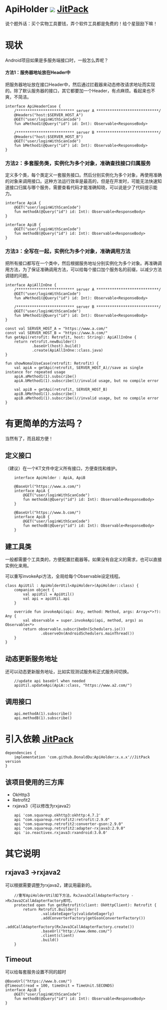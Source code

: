 # ApiHolder [![](https://jitpack.io/v/DonaldDu/ApiHolder.svg)](https://jitpack.io/#DonaldDu/ApiHolder) [JitPack](https://jitpack.io/#DonaldDu/ApiHolder)
说个题外话：买个实物工具要钱，弄个软件工具都是免费的！给个星鼓励下嘛！
# 现状
Android项目如果是多服务端接口时，一般怎么弄呢？

#### 方法1：服务器地址放在Header中
把服务器地址放在接口Header中，然后通过拦截器来动态修改请求地址而实现的。除了默认服务器的接口，其它都要加一个Header，有点麻烦。看起来也不爽，不简洁。

```
interface ApiHeaderCase {
    /************************** server A ****************************/
    @Headers("host:$SERVER_HOST_A")
    @GET("user/loginWithScanCode")
    fun aMethod1(@Query("id") id: Int): Observable<ResponseBody>

    /************************** server B ****************************/
    @Headers("host:$SERVER_HOST_B")
    @GET("user/loginWithScanCode")
    fun bMethod1(@Query("id") id: Int): Observable<ResponseBody>
}
```

### 方法2：多套服务类，实例化为多个对象，准确查找接口归属服务
定义多个类，每个类定义一套服务接口。然后分别实例化为多个对象，再使用准确的对象来调用接口。这种方法运行效率是最高的，但是在开发时，可能无法快速知道接口归属与哪个服务，需要查看代码才能准确知晓，可以说是少了代码提示能力。

```
interface ApiA {
    @GET("user/loginWithScanCode")
    fun methodA(@Query("id") id: Int): Observable<ResponseBody>
}

interface ApiB {
    @GET("user/loginWithScanCode")
    fun methodB(@Query("id") id: Int): Observable<ResponseBody>
}
```

### 方法3：全写在一起，实例化为多个对象，准确调用方法
把所有接口都写在一个类中，然后根据服务地址分别实例化为多个对象。再准确调用方法，为了保证准确调用方法，可以给每个接口加个服务名的前缀，以减少方法调错的问题。


```
interface ApiAllInOne {
    /************************** server A ****************************/
    @GET("user/loginWithScanCode")
    fun aMethod1(@Query("id") id: Int): Observable<ResponseBody>

    /************************** server B ****************************/
    @GET("user/loginWithScanCode")
    fun bMethod1(@Query("id") id: Int): Observable<ResponseBody>
}

const val SERVER_HOST_A = "https://www.a.com/"
const val SERVER_HOST_B = "https://www.b.com/"
fun getApi(retrofit: Retrofit, host: String): ApiAllInOne {
    return retrofit.newBuilder()
            .baseUrl(host).build()
            .create(ApiAllInOne::class.java)
}

fun showNomalUseCase(retrofit: Retrofit) {
    val apiA = getApi(retrofit, SERVER_HOST_A)//save as single instance for repeated usage
    apiA.aMethod1(1).subscribe()
    apiA.bMethod1(1).subscribe()//invalid usage, but no compile error

    val apiB = getApi(retrofit, SERVER_HOST_B)
    apiB.bMethod1(1).subscribe()
    apiB.aMethod1(1).subscribe()//invalid usage, but no compile error
}
```
# 有更简单的方法吗？
当然有了，而且超方便！

## 定义接口
（建议）在一个KT文件中定义所有接口，方便查找和维护。
```
    interface ApiHolder : ApiA, ApiB

    @BaseUrl("https://www.a.com/")
    interface ApiA {
        @GET("user/loginWithScanCode")
        fun methodA(@Query("id") id: Int): Observable<ResponseBody>
    }

    @BaseUrl("https://www.b.com/")
    interface ApiB {
        @GET("user/loginWithScanCode")
        fun methodB(@Query("id") id: Int): Observable<ResponseBody>
    }
```
## 建工具类
一般都需要个工具类的，方便配置拦截器等。如果没有自定义的需求，也可以直接实例化来用。

可以重写invokeApi方法，全局给每个Observable设定线程。

```
class ApiUtil : ApiHolderUtil<ApiHolder>(ApiHolder::class) {
    companion object {
        val apiUtil = ApiUtil()
        val api = apiUtil.api
    }

    override fun invokeApi(api: Any, method: Method, args: Array<*>?): Any {
        val observable = super.invokeApi(api, method, args) as Observable<*>
        return observable.subscribeOn(Schedulers.io())
                .observeOn(AndroidSchedulers.mainThread())
    }
}
```
## 动态更新服务地址
还可以动态更新服务地址，比如实现测试服务和正式服务间切换。
```
    //update api baseUrl when needed
    apiUtil.updateApi(ApiA::class, "https://www.a2.com/")
```

## 调用接口
```
    api.methodA(1).subscribe()
    api.methodB(1).subscribe()
```
# 引入依赖 [JitPack](https://jitpack.io/#DonaldDu/ApiHolder)
```
dependencies {
    implementation 'com.github.DonaldDu:ApiHolder:x.x.x'//JitPack version
}
```
## 该项目使用的三方库
- OkHttp3
- Retrofit2
- rxjava3（可以修改为rxjava2）

```
    api 'com.squareup.okhttp3:okhttp:4.7.2'
    api "com.squareup.retrofit2:retrofit:2.9.0"
    api "com.squareup.retrofit2:converter-gson:2.9.0"
    api "com.squareup.retrofit2:adapter-rxjava3:2.9.0"
    api 'io.reactivex.rxjava3:rxandroid:3.0.0'
```
# 其它说明
## rxjava3 ->rxjava2
可以根据需要调整为rxjava2，建议用最新的。

```
    //重写ApiHolderUtil如下方法，RxJava3CallAdapterFactory ->RxJava2CallAdapterFactory即可。
    protected open fun getRetrofit(client: OkHttpClient): Retrofit {
        return Retrofit.Builder()
                .validateEagerly(validateEagerly)
                .addConverterFactory(getGsonConverterFactory())
                .addCallAdapterFactory(RxJava3CallAdapterFactory.create())
                .baseUrl("http://www.demo.com/")
                .client(client)
                .build()
    }
```
## Timeout
可以给每套服务设置不同的超时
```
@BaseUrl("https://www.b.com/")
@Timeout(read = 100, timeUnit = TimeUnit.SECONDS)
interface ApiB {
    @GET("user/loginWithScanCode")
    fun methodB(@Query("id") id: Int): Observable<ResponseBody>
}
```
